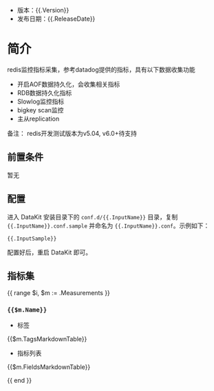 - 版本：{{.Version}}
- 发布日期：{{.ReleaseDate}}

# 简介

redis监控指标采集，参考datadog提供的指标，具有以下数据收集功能
- 开启AOF数据持久化，会收集相关指标
- RDB数据持久化指标
- Slowlog监控指标
- bigkey scan监控
- 主从replication

备注：
redis开发测试版本为v5.04, v6.0+待支持

## 前置条件
暂无

## 配置

进入 DataKit 安装目录下的 `conf.d/{{.InputName}}` 目录，复制 `{{.InputName}}.conf.sample` 并命名为 `{{.InputName}}.conf`。示例如下：

```
{{.InputSample}}
```

配置好后，重启 DataKit 即可。

## 指标集

{{ range $i, $m := .Measurements }}

### `{{$m.Name}}`

-  标签

{{$m.TagsMarkdownTable}}

- 指标列表

{{$m.FieldsMarkdownTable}}

{{ end }}
